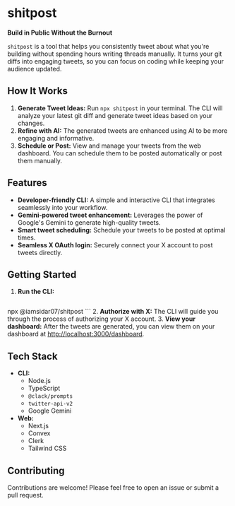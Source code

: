 # shitpost

**Build in Public Without the Burnout**

`shitpost` is a tool that helps you consistently tweet about what you're
building without spending hours writing threads manually. It turns your git
diffs into engaging tweets, so you can focus on coding while keeping your
audience updated.

## How It Works

1. **Generate Tweet Ideas:** Run `npx shitpost` in your terminal. The CLI will
   analyze your latest git diff and generate tweet ideas based on your changes.
2. **Refine with AI:** The generated tweets are enhanced using AI to be more
   engaging and informative.
3. **Schedule or Post:** View and manage your tweets from the web dashboard. You
   can schedule them to be posted automatically or post them manually.

## Features

- **Developer-friendly CLI:** A simple and interactive CLI that integrates
  seamlessly into your workflow.
- **Gemini-powered tweet enhancement:** Leverages the power of Google's Gemini
  to generate high-quality tweets.
- **Smart tweet scheduling:** Schedule your tweets to be posted at optimal
  times.
- **Seamless X OAuth login:** Securely connect your X account to post tweets
  directly.

## Getting Started

1. **Run the CLI:**
   ```bash
   ```

npx @iamsidar07/shitpost ``` 2. **Authorize with X:** The CLI will guide you
through the process of authorizing your X account. 3. **View your dashboard:**
After the tweets are generated, you can view them on your dashboard at
[http://localhost:3000/dashboard](http://localhost:3000/dashboard).

## Tech Stack

- **CLI:**
  - Node.js
  - TypeScript
  - `@clack/prompts`
  - `twitter-api-v2`
  - Google Gemini
- **Web:**
  - Next.js
  - Convex
  - Clerk
  - Tailwind CSS

## Contributing

Contributions are welcome! Please feel free to open an issue or submit a pull
request.
